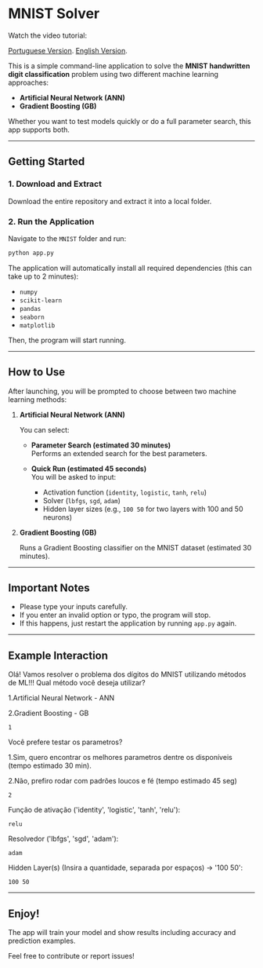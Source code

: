 # MNIST Solver

Watch the video tutorial: 

[Portuguese Version](https://drive.google.com/file/d/1it3432Ej-O-cSWLGwf0YwDMscI4iJnLb/view?usp=sharing).
[English Version](https://drive.google.com/file/d/1qZbmIKdIAw6m02JFhiIlg-XbeSS595C6/view?usp=sharing).

This is a simple command-line application to solve the **MNIST handwritten digit classification** problem using two different machine learning approaches:

- **Artificial Neural Network (ANN)**
- **Gradient Boosting (GB)**

Whether you want to test models quickly or do a full parameter search, this app supports both.

---

## Getting Started

### 1. Download and Extract

Download the entire repository and extract it into a local folder.

### 2. Run the Application

Navigate to the `MNIST` folder and run:

```bash
python app.py
```

The application will automatically install all required dependencies (this can take up to 2 minutes):

- `numpy`
- `scikit-learn`
- `pandas`
- `seaborn`
- `matplotlib`

Then, the program will start running.

---

## How to Use

After launching, you will be prompted to choose between two machine learning methods:

1. **Artificial Neural Network (ANN)**

   You can select:

   - **Parameter Search (estimated 30 minutes)**  
     Performs an extended search for the best parameters.

   - **Quick Run (estimated 45 seconds)**  
     You will be asked to input:
     - Activation function (`identity`, `logistic`, `tanh`, `relu`)
     - Solver (`lbfgs`, `sgd`, `adam`)
     - Hidden layer sizes (e.g., `100 50` for two layers with 100 and 50 neurons)

2. **Gradient Boosting (GB)**

   Runs a Gradient Boosting classifier on the MNIST dataset (estimated 30 minutes).

---

## Important Notes

- Please type your inputs carefully.  
- If you enter an invalid option or typo, the program will stop.  
- If this happens, just restart the application by running `app.py` again.

---

## Example Interaction
Olá! Vamos resolver o problema dos dígitos do MNIST utilizando métodos de ML!!!
Qual método você deseja utilizar?

1.Artificial Neural Network - ANN

2.Gradient Boosting - GB

    1

Você prefere testar os parametros?

1.Sim, quero encontrar os melhores parametros dentre os disponíveis (tempo estimado 30 min). 

2.Não, prefiro rodar com padrões loucos e fé (tempo estimado 45 seg)

    2

Função de ativação ('identity', 'logistic', 'tanh', 'relu'):

    relu

Resolvedor ('lbfgs', 'sgd', 'adam'):

    adam

Hidden Layer(s) (Insira a quantidade, separada por espaços) -> '100 50':

    100 50

---

## Enjoy!

The app will train your model and show results including accuracy and prediction examples.

Feel free to contribute or report issues!